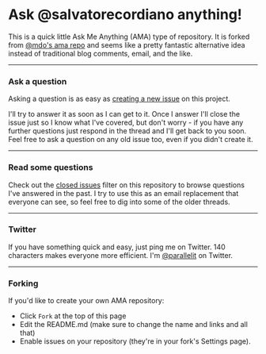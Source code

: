 # Ask @salvatorecordiano anything!

This is a quick little Ask Me Anything (AMA) type of repository. It is forked from [@mdo's ama repo](https://github.com/mdo/ama) and seems like a pretty fantastic alternative idea instead of traditional blog comments, email, and the like.

---

### Ask a question

Asking a question is as easy as [creating a new issue](https://github.com/salvatorecordiano/ama/issues/new) on this project.

I'll try to answer it as soon as I can get to it. Once I answer I'll close the issue just so I know what I've covered, but don't worry - if you have any further questions just respond in the thread and I'll get back to you soon. Feel free to ask a question on any old issue too, even if you didn't create it.

---

### Read some questions

Check out the [closed issues](https://github.com/salvatorecordiano/ama/issues?sort=created&direction=desc&state=closed&page=1) filter on this repository to browse questions I've answered in the past. I try to use this as an email replacement that everyone can see, so feel free to dig into some of the older threads.

---

### Twitter

If you have something quick and easy, just ping me on Twitter. 140 characters makes everyone more efficient. I'm [@parallelit](https://twitter.com/parallelit) on Twitter.

---

### Forking

If you'd like to create your own AMA repository:

- Click `Fork` at the top of this page
- Edit the README.md (make sure to change the name and links and all that)
- Enable issues on your repository (they're in your fork's Settings page).
